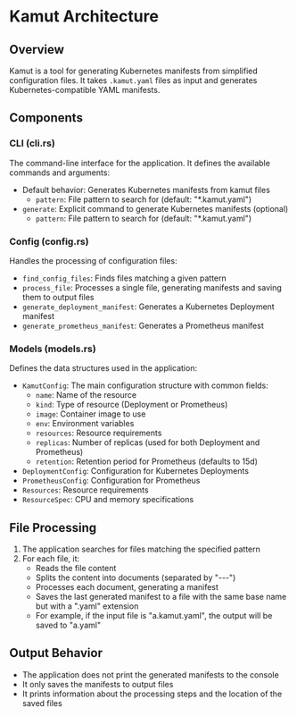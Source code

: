 # Kamut Architecture

## Overview

Kamut is a tool for generating Kubernetes manifests from simplified configuration files. It takes `.kamut.yaml` files as input and generates Kubernetes-compatible YAML manifests.

## Components

### CLI (cli.rs)

The command-line interface for the application. It defines the available commands and arguments:

- Default behavior: Generates Kubernetes manifests from kamut files
  - `pattern`: File pattern to search for (default: "*.kamut.yaml")
- `generate`: Explicit command to generate Kubernetes manifests (optional)
  - `pattern`: File pattern to search for (default: "*.kamut.yaml")

### Config (config.rs)

Handles the processing of configuration files:

- `find_config_files`: Finds files matching a given pattern
- `process_file`: Processes a single file, generating manifests and saving them to output files
- `generate_deployment_manifest`: Generates a Kubernetes Deployment manifest
- `generate_prometheus_manifest`: Generates a Prometheus manifest

### Models (models.rs)

Defines the data structures used in the application:

- `KamutConfig`: The main configuration structure with common fields:
  - `name`: Name of the resource
  - `kind`: Type of resource (Deployment or Prometheus)
  - `image`: Container image to use
  - `env`: Environment variables
  - `resources`: Resource requirements
  - `replicas`: Number of replicas (used for both Deployment and Prometheus)
  - `retention`: Retention period for Prometheus (defaults to 15d)
- `DeploymentConfig`: Configuration for Kubernetes Deployments
- `PrometheusConfig`: Configuration for Prometheus
- `Resources`: Resource requirements
- `ResourceSpec`: CPU and memory specifications

## File Processing

1. The application searches for files matching the specified pattern
2. For each file, it:
   - Reads the file content
   - Splits the content into documents (separated by "---")
   - Processes each document, generating a manifest
   - Saves the last generated manifest to a file with the same base name but with a ".yaml" extension
   - For example, if the input file is "a.kamut.yaml", the output will be saved to "a.yaml"

## Output Behavior

- The application does not print the generated manifests to the console
- It only saves the manifests to output files
- It prints information about the processing steps and the location of the saved files
